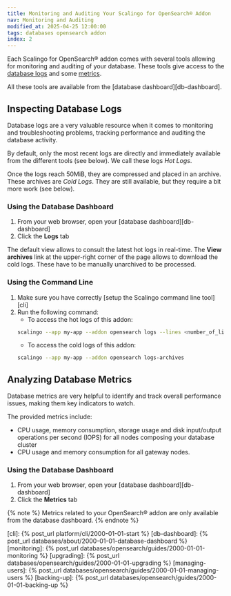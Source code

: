 ```yaml
---
title: Monitoring and Auditing Your Scalingo for OpenSearch® Addon
nav: Monitoring and Auditing
modified_at: 2025-04-25 12:00:00
tags: databases opensearch addon
index: 2
---
```



Each Scalingo for OpenSearch® addon comes with several tools allowing for
monitoring and auditing of your database. These tools give access to the
[database logs](#inspecting-database-logs) and some [metrics](#analyzing-database-metrics).

All these tools are available from the [database dashboard][db-dashboard].


## Inspecting Database Logs

Database logs are a very valuable resource when it comes to monitoring and
troubleshooting problems, tracking performance and auditing the database
activity.

By default, only the most recent logs are directly and immediately available
from the different tools (see below). We call these logs *Hot Logs*.

Once the logs reach 50MiB, they are compressed and placed in an archive. These
archives are *Cold Logs*. They are still available, but they require a bit more
work (see below).

### Using the Database Dashboard

1. From your web browser, open your [database dashboard][db-dashboard]
2. Click the **Logs** tab

The default view allows to consult the latest hot logs in real-time. The
**View archives** link at the upper-right corner of the page allows to download
the cold logs. These have to be manually unarchived to be processed.

### Using the Command Line

1. Make sure you have correctly [setup the Scalingo command line tool][cli]
2. Run the following command:
   - To access the hot logs of this addon:
   ```bash
   scalingo --app my-app --addon opensearch logs --lines <number_of_lines>
   ```
   - To access the cold logs of this addon:
   ```bash
   scalingo --app my-app --addon opensearch logs-archives
   ```


## Analyzing Database Metrics

Database metrics are very helpful to identify and track overall performance
issues, making them key indicators to watch.

The provided metrics include:
- CPU usage, memory consumption, storage usage and disk input/output operations
  per second (IOPS) for all nodes composing your database cluster
- CPU usage and memory consumption for all gateway nodes.

### Using the Database Dashboard

1. From your web browser, open your [database dashboard][db-dashboard]
2. Click the **Metrics** tab

{% note %}
Metrics related to your OpenSearch® addon are only available from the database
dashboard.
{% endnote %}


[cli]: {% post_url platform/cli/2000-01-01-start %}
[db-dashboard]: {% post_url databases/about/2000-01-01-database-dashboard %}
[monitoring]: {% post_url databases/opensearch/guides/2000-01-01-monitoring %}
[upgrading]: {% post_url databases/opensearch/guides/2000-01-01-upgrading %}
[managing-users]: {% post_url databases/opensearch/guides/2000-01-01-managing-users %}
[backing-up]: {% post_url databases/opensearch/guides/2000-01-01-backing-up %}

